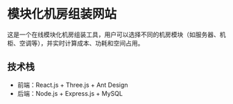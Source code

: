 # 模块化机房组装网站

这是一个在线模块化机房组装工具，用户可以选择不同的机房模块（如服务器、机柜、空调等），并实时计算成本、功耗和空间占用。

## 技术栈
- 前端：React.js + Three.js + Ant Design
- 后端：Node.js + Express.js + MySQL

